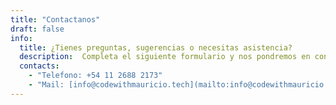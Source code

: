 ```yaml
---
title: "Contactanos"
draft: false
info: 
  title: ¿Tienes preguntas, sugerencias o necesitas asistencia?
  description:  Completa el siguiente formulario y nos pondremos en contacto contigo a la brevedad. Estamos aquí para ayudarte y escuchar tus ideas.
  contacts: 
    - "Telefono: +54 11 2688 2173"
    - "Mail: [info@codewithmauricio.tech](mailto:info@codewithmauricio.tech)"
---
```


